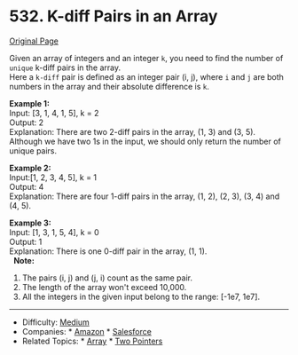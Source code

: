 # 532. K-diff Pairs in an Array
[Original Page](https://leetcode.com/problems/k-diff-pairs-in-an-array/)

Given an array of integers and an integer `k`, you need to find the number of `unique` k-diff pairs in the array.   
Here a `k-diff` pair is defined as an integer pair (i, j), where `i` and `j` are both numbers in the array and their absolute difference is `k`. 


**Example 1:**  
Input: [3, 1, 4, 1, 5], k = 2  
Output: 2  
Explanation: There are two 2-diff pairs in the array, (1, 3) and (3, 5).  
Although we have two 1s in the input, we should only return the number of unique pairs.   

**Example 2:**   
Input:[1, 2, 3, 4, 5], k = 1  
Output: 4  
Explanation: There are four 1-diff pairs in the array, (1, 2), (2, 3), (3, 4) and (4, 5).    

**Example 3:**  
Input: [1, 3, 1, 5, 4], k = 0  
Output: 1  
Explanation: There is one 0-diff pair in the array, (1, 1).    
 
**Note:**
1. The pairs (i, j) and (j, i) count as the same pair.  
2. The length of the array won't exceed 10,000.  
3. All the integers in the given input belong to the range: [-1e7, 1e7].  

---

* Difficulty: [Medium](https://leetcode.com/problemset/all/?difficulty=Medium)
* Companies:  * [Amazon](https://leetcode.com/company/amazon/) * [Salesforce](https://leetcode.com/company/salesforce/)
* Related Topics: * [Array](https://leetcode.com/tag/array/) 	* [Two Pointers](https://leetcode.com/tag/two-pointer/)
